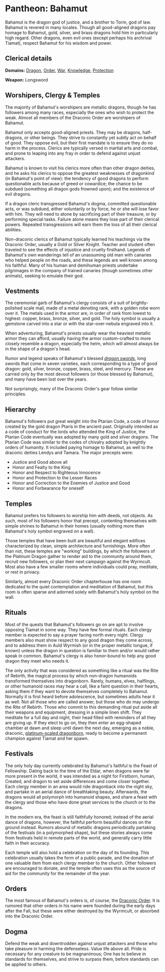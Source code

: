 # Pantheon: Bahamut
Bahamut is the dragon god of justice, and a brother to Torm, god of law. Bahamut is revered in many locales. Though all good-aligned dragons pay homage to Bahamut, gold, silver, and brass dragons hold him in particularly high regard. Other dragons, even evil ones (except perhaps his archrival Tiamat), respect Bahamut for his wisdom and power.

## Clerical details
**Domains:** [Dragon](../../Classes/Cleric/Dragon.md), [Order](../../Classes/Cleric/Order.md), [War](../../Classes/Cleric/War.md), [Knowledge](../../Classes/Cleric/Knowledge.md), [Protection](../../Classes/Cleric/Protection.md)

**Weapon:** Longsword

## Worshipers, Clergy & Temples
The majority of Bahamut's worshipers are metallic dragons, though he has followers among many races, especially the ones who wish to protect the weak. Almost all members of the Draconic Order are worshipers of Bahamut.

Bahamut only accepts good-aligned priests. They may be dragons, half-dragons, or other beings. They strive to constantly yet subtly act on behalf of good. They oppose evil, but their first mandate is to ensure they do no harm in the process. Clerics are typically versed in martial arts and combat, and prone to leaping into any fray in order to defend against unjust attackers.

Bahamut is known to visit his clerics more often than other dragon deities, and he asks his clerics to oppose the greatest weaknesses of dragonkind (in Bahamut's point of view): the tendency of good dragons to perform questionable acts because of greed or cowardice; the chance to be subdued (something all dragon gods frowned upon); and the existence of evil dragons.

If a dragon cleric transgressed Bahamut's dogma, committed questionable acts, or was subdued, either voluntarily or by force, he or she will lose favor with him. They will need to atone by sacrificing part of their treasure, or by performing special tasks. Failure atone means they lose part of their clerical powers. Repeated transgressions will earn them the loss of all their clerical abilities.

Non-draconic clerics of Bahamut typically learned his teachings via the Draconic Order, usually a Gold or Silver Knight. Teacher and student often traveled to see the effects of injustice and cruelty firsthand. Legends of Bahamut's own wanderings tell of an unassuming old man with canaries who helped people on the roads, and these legends are well known among his faithful. Many of his human and demihuman priests undertake pilgrimages in the company of trained canaries (though sometimes other animals), seeking to emulate their god.

## Vestments
The ceremonial garb of Bahamut's clergy consists of a suit of brightly-polished scale mail, made of a metal denoting rank, with a golden robe worn over it. The metals used in the armor are, in order of rank from lowest to highest: copper, brass, bronze, silver, and gold. The holy symbol is usually a gemstone carved into a star or with the star-over-nebula engraved into it.

When adventuring, Bahamut's priests usually wear the heaviest metallic armor they can afford, usually having the armor custom-crafted to more closely resemble a dragon, especially the helm, which will almost always be in the shape of a dragon's head.

Rumor and legend speaks of Bahamut's blessed *[dragon swords](../../Magic/Items/dragon-sword.md)*, long swords that come in seven varieties, each corresponding to a type of good dragon: gold, silver, bronze, copper, brass, steel, and mercury. These are carried only by the most devout followers (or those blessed by Bahamut), and many have been lost over the years.

Not surprisingly, many of the Draconic Order's gear follow similar principles. 

## Hierarchy
Bahamut's followers put great weight into the Ptarian Code, a code of honor created by the gold dragon Ptaris in the ancient past. Originally intended as a code of conduct for the lords who attended the King of Justice, the Ptarian Code eventually was adopted by many gold and silver dragons. The Ptarian Code was similar to the codes of chivalry adopted by knightly orders of humanity. It included paying homage to Bahamut, as well to the draconic deities Lendys and Tamara. The major precepts were:

* Justice and Good above all
* Honor and Fealty to the King
* Honor and Respect to Righteous Innocence
* Honor and Protection to the Lesser Races
* Honor and Correction to the Enemies of Justice and Good
* Honor and Forbearance for oneself



## Temples
Bahamut prefers his followers to worship him with deeds, not objects. As such, most of his followers honor that precept, contenting themselves with simple shrines to Bahamut in their homes (usually nothing more than Bahamut's holy symbol engraved on a wall).

Those temples that have been built are beautiful and elegant edifices characterized by clean, simple architecture and furnishings. More often than not, these temples are "working" buildings, by which the followers of the Platinum Dragon gather to render aid to the community around them, recruit new followers, or plan their next campaign against the Wyrmcult. Most also have a few smaller rooms where individuals could pray, meditate, or rest in privacy.

Similarly, almost every Draconic Order chapterhouse has one room dedicated to the quiet contemplation and meditation of Bahamut, but this room is often sparse and adorned solely with Bahamut's holy symbol on the wall.

## Rituals
Most of the quests that Bahamut's followers go on are apt to involve opposing Tiamat in some way. They have few formal rituals. Each clergy member is expected to say a prayer facing north every night. Clergy members also must show respect to any good dragon they come across, and to address them in Auld Wyrmish (or in the proper metallic tongue, if known) unless the dragon in question is familiar to them and/or would rather speak in common. Bahamut's clergy is also honor-bound to help any good dragon they meet who needs it.

The only activity that was considered as something like a ritual was the Rite of Rebirth, the magical process by which non-dragon humanoids transformed themselves into dragonborn. Rarely, humans, elves, halflings, or other humanoid races may hear a call, like a faint question in their hearts, asking them if they want to devote themselves completely to Bahamut. Normally it is first heard before adolescence, but sometimes adults hear it as well. Not all those who are called answer, but those who do may undergo the Rite of Rebirth. Those who commit to this demanding ritual put aside all their weapons and equipment, dressing in a simple linen shift. They meditate for a full day and night, their head filled with reminders of all they are giving up. If they elect to go on, they then enter an egg-shaped chamber at dawn and sleep until dawn the next day, emerging as a noble, draconic, [platinum-scaled dragonborn](../../Races/Dragonborn.md#platinum-dragonborn), ready to become a permanent champion against Tiamat and her spawn.

## Festivals
The only holy day currently celebrated by Bahamut's faithful is the Feast of Fellowship. Dating back to the time of the Eldar, when dragons were far more present in the world, it was intended as a night for Firstborn, human, Created, and dragon to set aside differences and come closer together. Each clergy member in an area would ride dragonback into the night sky, and partake in an aerial dance of breathtaking beauty. Afterwards, the dragons would all polymorph into humanoid shapes, and share a feast with the clergy and those who have done great services to the church or to the dragons. 

In the modern era, the feast is still faithfully honored; instead of the aerial dance of dragons, however, the faithful perform beautiful dances on the ground instead. Rumors abound of metallic dragons periodically partaking of the festivals (in a polymorphed shape), but these stories always come from festivals held in remote parts of the world, and generally carry little faith in their accuracy.

Each temple will also hold a celebration on the day of its founding. This celebration usually takes the form of a public parade, and the donation of one valuable item from each clergy member to the church. Other followers are encouraged to donate, and the temple often uses this as the source of aid for the community for the remainder of the year.

## Orders
The most famous of Bahamut's orders is, of course, the [Draconic Order](../../Organizations/MilitantOrders/DraconicOrder/index.md). It is rumored that other orders in his name were founded during the early days after the Fall, but these were either destroyed by the Wyrmcult, or absorbed into the Draconic Order.

## Dogma
Defend the weak and downtrodden against unjust attackers and those who take pleasure in harming the defenseless. Value life above all. Pride is necessary for any creature to be magnanimous; One has to believe in standards for themselves, and strive to surpass them, before standards can be applied to others.

